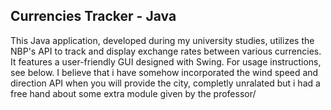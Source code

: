 ## Currencies Tracker - Java

This Java application, developed during my university studies, utilizes the NBP's API to track and display exchange rates between various currencies. It features a user-friendly GUI designed with Swing. For usage instructions, see below. I believe that i have somehow incorporated the wind speed and direction API when you will provide the city, completly unralated but i had a free hand about some extra module given by the professor/
